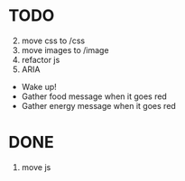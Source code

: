 # TODO

2. move css to /css
3. move images to /image
4. refactor js
5. ARIA
- Wake up!
- Gather food message when it goes red
- Gather energy message when it goes red

# DONE

1. move js
